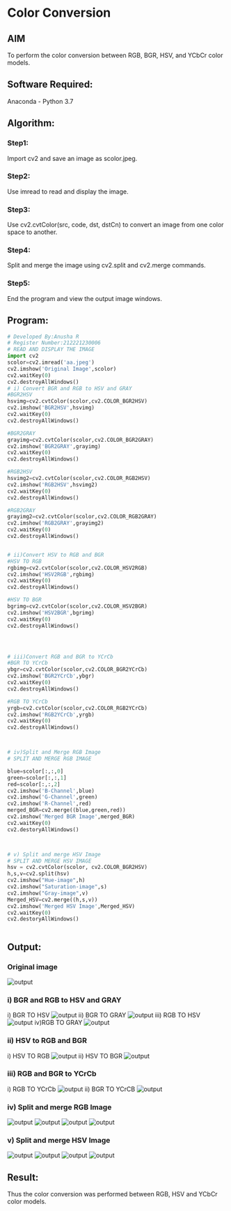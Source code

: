 # Color Conversion
## AIM
To perform the color conversion between RGB, BGR, HSV, and YCbCr color models.

## Software Required:
Anaconda - Python 3.7
## Algorithm:
### Step1:
Import cv2 and save an image as scolor.jpeg.

### Step2:
Use imread to read and display the image.

### Step3:
Use cv2.cvtColor(src, code, dst, dstCn) to convert an image from one color space to another.

### Step4:
Split and merge the image using cv2.split and cv2.merge commands.

### Step5:
End the program and view the output image windows.

## Program:
```python
# Developed By:Anusha R
# Register Number:212221230006
# READ AND DISPLAY THE IMAGE
import cv2
scolor=cv2.imread('aa.jpeg')
cv2.imshow('Original Image',scolor)
cv2.waitKey(0)
cv2.destroyAllWindows()
# i) Convert BGR and RGB to HSV and GRAY
#BGR2HSV
hsvimg=cv2.cvtColor(scolor,cv2.COLOR_BGR2HSV)
cv2.imshow('BGR2HSV',hsvimg)
cv2.waitKey(0)
cv2.destroyAllWindows()

#BGR2GRAY
grayimg=cv2.cvtColor(scolor,cv2.COLOR_BGR2GRAY)
cv2.imshow('BGR2GRAY',grayimg)
cv2.waitKey(0)
cv2.destroyAllWindows()

#RGB2HSV
hsvimg2=cv2.cvtColor(scolor,cv2.COLOR_RGB2HSV)
cv2.imshow('RGB2HSV',hsvimg2)
cv2.waitKey(0)
cv2.destroyAllWindows()

#RGB2GRAY
grayimg2=cv2.cvtColor(scolor,cv2.COLOR_RGB2GRAY)
cv2.imshow('RGB2GRAY',grayimg2)
cv2.waitKey(0)
cv2.destroyAllWindows()


# ii)Convert HSV to RGB and BGR
#HSV TO RGB
rgbimg=cv2.cvtColor(scolor,cv2.COLOR_HSV2RGB)
cv2.imshow('HSV2RGB',rgbimg)
cv2.waitKey(0)
cv2.destroyAllWindows()

#HSV TO BGR
bgrimg=cv2.cvtColor(scolor,cv2.COLOR_HSV2BGR)
cv2.imshow('HSV2BGR',bgrimg)
cv2.waitKey(0)
cv2.destroyAllWindows()




# iii)Convert RGB and BGR to YCrCb
#BGR TO YCrCb
ybgr=cv2.cvtColor(scolor,cv2.COLOR_BGR2YCrCb)
cv2.imshow('BGR2YCrCb',ybgr)
cv2.waitKey(0)
cv2.destroyAllWindows()

#RGB TO YCrCb
yrgb=cv2.cvtColor(scolor,cv2.COLOR_RGB2YCrCb)
cv2.imshow('RGB2YCrCb',yrgb)
cv2.waitKey(0)
cv2.destroyAllWindows()



# iv)Split and Merge RGB Image
# SPLIT AND MERGE RGB IMAGE

blue=scolor[:,:,0]
green=scolor[:,:,1]
red=scolor[:,:,2]
cv2.imshow('B-Channel',blue)
cv2.imshow('G-Channel',green)
cv2.imshow('R-Channel',red)
merged_BGR=cv2.merge((blue,green,red))
cv2.imshow('Merged BGR Image',merged_BGR)
cv2.waitKey(0)
cv2.destoryAllWindows()



# v) Split and merge HSV Image
# SPLIT AND MERGE HSV IMAGE
hsv = cv2.cvtColor(scolor, cv2.COLOR_BGR2HSV)
h,s,v=cv2.split(hsv)
cv2.imshow("Hue-image",h)
cv2.imshow("Saturation-image",s)
cv2.imshow("Gray-image",v)
Merged_HSV=cv2.merge((h,s,v))
cv2.imshow('Merged HSV Image',Merged_HSV)
cv2.waitKey(0)
cv2.destoryAllWindows()



```
## Output:
### Original image
![output](./a1.png)
### i) BGR and RGB to HSV and GRAY
i) BGR TO HSV
![output](./a2.png)
ii) BGR TO GRAY
![output](./a3.png)
iii) RGB TO HSV
![output](./a4.png)
 iv)RGB TO GRAY
 ![output](./a5.png)


### ii) HSV to RGB and BGR
i) HSV TO RGB
![output](./a6.png)
ii) HSV TO BGR
![output](./a7.png)

### iii) RGB and BGR to YCrCb
i) RGB TO YCrCb
![output](./a9.png)
ii) BGR TO YCrCB
![output](./a10.png)

### iv) Split and merge RGB Image
![output](./a11.png)
![output](./a12.png)
![output](./a13.png)
![output](./a14.png)
### v) Split and merge HSV Image
![output](./a15.png)
![output](./a16.png)
![output](./a17.png)
![output](./a18.png)
## Result:
Thus the color conversion was performed between RGB, HSV and YCbCr color models.
